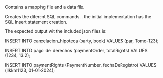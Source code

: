 Contains a mapping file and a data file.

Creates the diferent SQL commands... the initial implementation has the SQL Insert statement creation.

The expected output wit the included json files is:

INSERT INTO cancelacion_hipoteca (party, book)
VALUES (par, Tomo-123);

INSERT INTO pago_de_derechos (paymentOrder, totalRights)
VALUES (1234, 13.2);

INSERT INTO paymentRights (PaymentNumber, fechaDeRegistro)
VALUES (llkkm1123, 01-01-2024);

